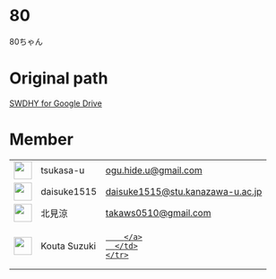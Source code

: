 # 80
80ちゃん

# Original path
<a href="https://drive.google.com/drive/u/0/folders/19vBwXucsIokRlx7sUrJF8FMKlW8F601F">
  SWDHY for Google Drive
</a>

# Member

<table>
  <tbody>
      <tr>
        <td>
          <a href="https://github.com/tsukasa-u">
            <img width="32px" height="32px" src="https://avatars.githubusercontent.com/u/68815462?v=4">
          </a>
        </td>
        <td>tsukasa-u</td>
        <td>
          <a href="ogu.hide.u@gmail.com">
            ogu.hide.u@gmail.com
          </a>
        </td>
    </tr>
    <tr>
      <td>
        <a href="https://github.com/daisuke1515">
          <img width="32px" height="32px" src="https://avatars.githubusercontent.com/u/68099974?v=4">
        </a>
      </td>
      <td>daisuke1515</td>
      <td>
        <a href="daisuke1515@stu.kanazawa-u.ac.jp">
          daisuke1515@stu.kanazawa-u.ac.jp
        </a>
      </td>
    </tr>
    <tr>
      <td>
        <a href="#">
          <img width="32px" height="32px" src="#">
        </a>
      </td>
      <td>北見涼</td>
      <td>
        <a href="takaws0510@gmail.com">
          takaws0510@gmail.com
        </a>
      </td>
    </tr>
    <tr>
      <td>
        <a href="#">
          <img width="32px" height="32px" src="#">
        </a>
      </td>
      <td>Kouta Suzuki</td>
      <td>
        <a href="takaws0510@gmail.com">
          
        </a>
      </td>
    </tr>
  </tbody>
</table>
